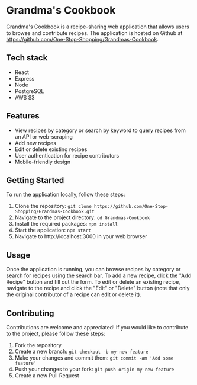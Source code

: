 # Grandma's Cookbook

Grandma's Cookbook is a recipe-sharing web application that allows users to browse and contribute recipes. The application is hosted on Github at https://github.com/One-Stop-Shopping/Grandmas-Cookbook.

## Tech stack 
- React 
- Express
- Node
- PostgreSQL
- AWS S3

## Features

- View recipes by category or search by keyword to query recipes from an API or web-scraping 
- Add new recipes
- Edit or delete existing recipes
- User authentication for recipe contributors
- Mobile-friendly design

## Getting Started

To run the application locally, follow these steps:

1. Clone the repository: `git clone https://github.com/One-Stop-Shopping/Grandmas-Cookbook.git`
2. Navigate to the project directory: `cd Grandmas-Cookbook`
3. Install the required packages: `npm install`
4. Start the application: `npm start`
5. Navigate to http://localhost:3000 in your web browser

## Usage

Once the application is running, you can browse recipes by category or search for recipes using the search bar. To add a new recipe, click the "Add Recipe" button and fill out the form. To edit or delete an existing recipe, navigate to the recipe and click the "Edit" or "Delete" button (note that only the original contributor of a recipe can edit or delete it).

## Contributing

Contributions are welcome and appreciated! If you would like to contribute to the project, please follow these steps:

1. Fork the repository
2. Create a new branch: `git checkout -b my-new-feature`
3. Make your changes and commit them: `git commit -am 'Add some feature'`
4. Push your changes to your fork: `git push origin my-new-feature`
5. Create a new Pull Request
